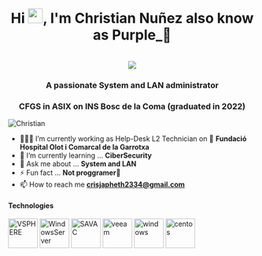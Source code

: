 <h1 align="center">Hi <img src="https://raw.githubusercontent.com/iampavangandhi/iampavangandhi/master/gifs/Hi.gif" width="30px">, I'm Christian Nuñez also know as Purple_💜</h1>
 <p align="center"><br/>
   <a href="https://www.linkedin.com/in/christian-nu%C3%B1ez-izaguirre-4baa60240/">
   <img src="https://img.shields.io/badge/linkedin-Christian Nuñez-blue">
    
  </a>
  
</p>

<h3 align="center">A passionate System and LAN administrator</h3>
<h3 align="center">CFGS in ASIX on INS Bosc de la Coma (graduated in 2022)</h3>
<p align="left"> <img src=https://komarev.com/ghpvc/?username=sachinverma53121 alt=Christian Nuñez/></p>


- 👨🏾‍💻 I’m currently working as Help-Desk L2 Technician on 🏥 **Fundació Hospital Olot i Comarcal de la Garrotxa**
- 🌱 I’m currently learning ... **CiberSecurity**
- 💬 Ask me about ... **System and LAN**
- ⚡ Fun fact ... **Not proggramer**🚗
- 📫 How to reach me **crisjapheth2334@gmail.com**
<h4>Technologies</h4>
<p align="left">
 <img style="margin: auto;" src="https://w7.pngwing.com/pngs/365/66/png-transparent-vmware-esxi-vmware-vsphere-vmdk-virtual-machine-others-text-rectangle-logo.png" alt=VSPHERE width="60" height="60"/>
 <img style="margin: auto;" src="https://soka.gitlab.io/blog/post/2020-01-03-lanzar-aplicaciones-admin-desde-cli-windows/img/win-server-logo.png" alt=WindowsServer width="60" height="60"/>
 <img style="margin: auto;" src="https://res.cloudinary.com/crunchbase-production/image/upload/c_lpad,h_256,w_256,f_auto,q_auto:eco,dpr_1/kwzollucfauzvrwo0bwn" alt=SAVAC width="60" height="60"/>
 <img style="margin: auto;" src="https://upload.wikimedia.org/wikipedia/commons/9/93/Veeam_logo.png" alt=veeam width="60" height="60"/>
 <img style="margin: auto;" src="https://upload.wikimedia.org/wikipedia/commons/thumb/8/87/Windows_logo_-_2021.svg/2048px-Windows_logo_-_2021.svg.png" alt=windows width="60" height="60"/>
 <img style="margin: auto;" src="https://upload.wikimedia.org/wikipedia/commons/thumb/6/63/CentOS_color_logo.svg/1200px-CentOS_color_logo.svg.png" alt=centos width="60" height="60"/>
 
</p>


